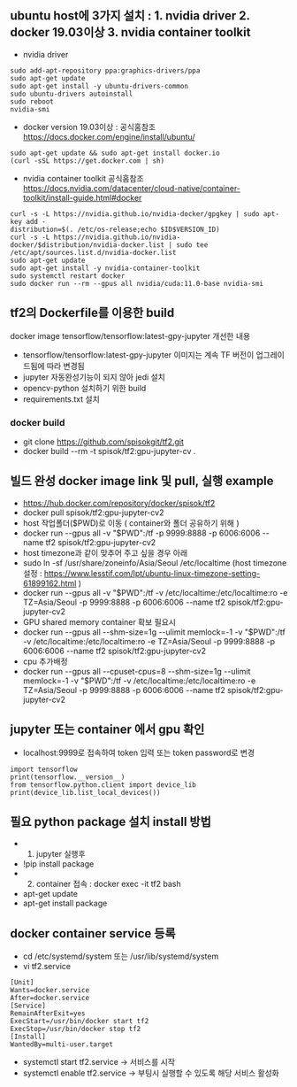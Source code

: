 ## ubuntu host에 3가지 설치 : 1. nvidia driver   2. docker 19.03이상   3. nvidia container toolkit 
* nvidia driver
```
sudo add-apt-repository ppa:graphics-drivers/ppa
sudo apt-get update
sudo apt-get install -y ubuntu-drivers-common
sudo ubuntu-drivers autoinstall
sudo reboot
nvidia-smi
```
* docker version 19.03이상 : 공식홈참조 https://docs.docker.com/engine/install/ubuntu/
```
sudo apt-get update && sudo apt-get install docker.io
(curl -sSL https://get.docker.com | sh)
```
* nvidia container toolkit 공식홈참조 https://docs.nvidia.com/datacenter/cloud-native/container-toolkit/install-guide.html#docker
```
curl -s -L https://nvidia.github.io/nvidia-docker/gpgkey | sudo apt-key add - 
distribution=$(. /etc/os-release;echo $ID$VERSION_ID)
curl -s -L https://nvidia.github.io/nvidia-docker/$distribution/nvidia-docker.list | sudo tee /etc/apt/sources.list.d/nvidia-docker.list
sudo apt-get update
sudo apt-get install -y nvidia-container-toolkit 
sudo systemctl restart docker
sudo docker run --rm --gpus all nvidia/cuda:11.0-base nvidia-smi
```
## tf2의 Dockerfile를 이용한 build
docker image tensorflow/tensorflow:latest-gpy-jupyter 개선한 내용
* tensorflow/tensorflow:latest-gpy-jupyter 이미지는 계속 TF 버전이 업그레이드됨에 따라 변경됨
* jupyter 자동완성기능이 되지 않아 jedi 설치
* opencv-python 설치하기 위한 build
* requirements.txt 설치
### docker build 
* git clone https://github.com/spisokgit/tf2.git
* docker build --rm -t spisok/tf2:gpu-jupyter-cv .
## 빌드 완성 docker image link 및 pull, 실행 example
* https://hub.docker.com/repository/docker/spisok/tf2
* docker pull spisok/tf2:gpu-jupyter-cv2
* host 작업폴더($PWD)로 이동 ( container와 폴더 공유하기 위해 )
* docker run --gpus all -v "$PWD":/tf -p 9999:8888 -p 6006:6006 --name tf2 spisok/tf2:gpu-jupyter-cv2
* host timezone과 같이 맞추어 주고 싶을 경우 아래 
* sudo ln -sf /usr/share/zoneinfo/Asia/Seoul /etc/localtime (host timezone 설정 : https://www.lesstif.com/lpt/ubuntu-linux-timezone-setting-61899162.html )
* docker run --gpus all -v "$PWD":/tf -v /etc/localtime:/etc/localtime:ro -e TZ=Asia/Seoul -p 9999:8888 -p 6006:6006 --name tf2 spisok/tf2:gpu-jupyter-cv2
* GPU shared memory container 확보 필요시
* docker run --gpus all --shm-size=1g --ulimit memlock=-1 -v "$PWD":/tf -v /etc/localtime:/etc/localtime:ro -e TZ=Asia/Seoul -p 9999:8888 -p 6006:6006 --name tf2 spisok/tf2:gpu-jupyter-cv2
* cpu 추가배정
* docker run --gpus all --cpuset-cpus=8 --shm-size=1g --ulimit memlock=-1 -v "$PWD":/tf -v /etc/localtime:/etc/localtime:ro -e TZ=Asia/Seoul -p 9999:8888 -p 6006:6006 --name tf2 spisok/tf2:gpu-jupyter-cv2


## jupyter 또는 container 에서 gpu 확인
* localhost:9999로 접속하여 token 입력 또는 token password로 변경
```
import tensorflow
print(tensorflow.__version__)
from tensorflow.python.client import device_lib
print(device_lib.list_local_devices())
```
## 필요 python package 설치 install 방법
* 1. jupyter 실행후 
* !pip install package
* 2. container 접속 : docker exec -it tf2 bash
* apt-get update
* apt-get install package
## docker container service 등록 
* cd /etc/systemd/system 또는 /usr/lib/systemd/system
* vi tf2.service
```
[Unit]
Wants=docker.service
After=docker.service
[Service]
RemainAfterExit=yes
ExecStart=/usr/bin/docker start tf2
ExecStop=/usr/bin/docker stop tf2
[Install]
WantedBy=multi-user.target
```
* systemctl start tf2.service → 서비스를 시작
* systemctl enable tf2.service → 부팅시 실행할 수 있도록 해당 서비스 활성화
